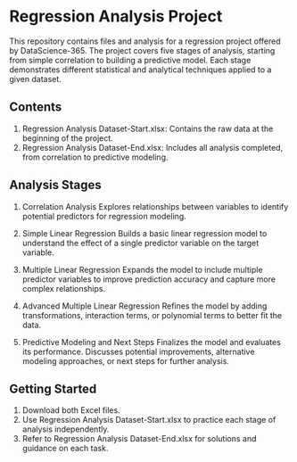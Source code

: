 # Regression Analysis Project
This repository contains files and analysis for a regression project offered by DataScience-365. The project covers five stages of analysis, starting from simple correlation to building a predictive model. Each stage demonstrates different statistical and analytical techniques applied to a given dataset.

## Contents
1. Regression Analysis Dataset-Start.xlsx: Contains the raw data at the beginning of the project.
2. Regression Analysis Dataset-End.xlsx: Includes all analysis completed, from correlation to predictive modeling.

## Analysis Stages
1. Correlation Analysis
Explores relationships between variables to identify potential predictors for regression modeling.

2. Simple Linear Regression
Builds a basic linear regression model to understand the effect of a single predictor variable on the target variable.

3. Multiple Linear Regression
Expands the model to include multiple predictor variables to improve prediction accuracy and capture more complex relationships.

4. Advanced Multiple Linear Regression
Refines the model by adding transformations, interaction terms, or polynomial terms to better fit the data.

5. Predictive Modeling and Next Steps
Finalizes the model and evaluates its performance. Discusses potential improvements, alternative modeling approaches, or next steps for further analysis.

## Getting Started
1. Download both Excel files.
2. Use Regression Analysis Dataset-Start.xlsx to practice each stage of analysis independently.
3. Refer to Regression Analysis Dataset-End.xlsx for solutions and guidance on each task.
